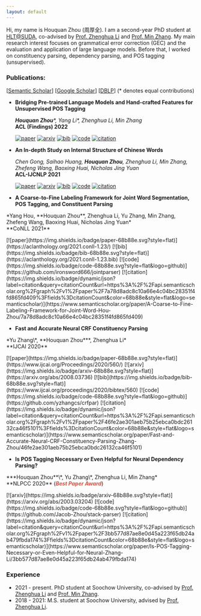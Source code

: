 ```yaml
---
layout: default
---
```


Hi, my name is Houquan Zhou (周厚全). 
I am a second-year PhD student at [HLT@SUDA](http://hlt.suda.edu.cn), co-advised by [Prof. Zhenghua Li](http://hlt.suda.edu.cn/~zhli) and [Prof. Min Zhang](https://zhangminsuda.github.io/cn_homepage/).
My main research interest focuses on grammatical error correction (GEC) and the evaluation and application of large language models.
Before that, I worked on constituency parsing, dependency parsing, and POS tagging (unsupervised).


### Publications:

[[Semantic Scholar](https://www.semanticscholar.org/author/Houquan-Zhou/50986473)] [[Google Scholar](https://scholar.google.com/citations?user=hJWovmAAAAAJ)] [[DBLP](https://dblp.org/pid/221/7847-1.html)] (* denotes equal contributions)

* **Bridging Pre-trained Language Models and Hand-crafted Features for Unsupervised POS Tagging** <p class="vspace"></p>
***Houquan Zhou**\*, Yang Li\*, Zhenghua Li, Min Zhang* <br>
**ACL (Findings) 2022** <p class="vspace"></p>
[![paper](https://img.shields.io/badge/paper-68b88e.svg?style=flat)](https://aclanthology.org/2022.findings-acl.259/)
[![arxiv](https://img.shields.io/badge/arxiv-68b88e.svg?style=flat)](https://arxiv.org/abs/2203.10315)
[![bib](https://img.shields.io/badge/bib-68b88e.svg?style=flat)](https://aclanthology.org/2022.findings-acl.259.bib)
[![code](https://img.shields.io/badge/code-68b88e.svg?style=flat&logo=github)](https://github.com/Jacob-Zhou/FeatureCRFAE)
[![citation](https://img.shields.io/badge/dynamic/json?label=citation&query=citationCount&url=https%3A%2F%2Fapi.semanticscholar.org%2Fgraph%2Fv1%2Fpaper%2F40e8fcca89dca2a426f23ed8596b259667ec177a%3Ffields%3DcitationCount&color=68b88e&style=flat&logo=semanticscholar)](https://www.semanticscholar.org/paper/Bridging-Pre-trained-Language-Models-and-Features-Zhou-Li/40e8fcca89dca2a426f23ed8596b259667ec177a)


* **An In-depth Study on Internal Structure of Chinese Words** <p class="vspace"></p>
*Chen Gong, Saihao Huang, **Houquan Zhou**, Zhenghua Li, Min Zhang, Zhefeng Wang, Baoxing Huai, Nicholas Jing Yuan* <br>
**ACL-IJCNLP 2021** <p class="vspace"></p>
[![paper](https://img.shields.io/badge/paper-68b88e.svg?style=flat)](https://aclanthology.org/2021.acl-long.452/)
[![arxiv](https://img.shields.io/badge/arxiv-68b88e.svg?style=flat)](https://arxiv.org/abs/2106.00334)
[![bib](https://img.shields.io/badge/bib-68b88e.svg?style=flat)](https://aclanthology.org/2021.acl-long.452.bib)
[![code](https://img.shields.io/badge/code-68b88e.svg?style=flat&logo=github)](https://github.com/SUDA-LA/wist)
[![citation](https://img.shields.io/badge/dynamic/json?label=citation&query=citationCount&url=https%3A%2F%2Fapi.semanticscholar.org%2Fgraph%2Fv1%2Fpaper%2F38d052313e6cce936926f2168987b9edeb85a496%3Ffields%3DcitationCount&color=68b88e&style=flat&logo=semanticscholar)](https://www.semanticscholar.org/paper/An-In-depth-Study-on-Internal-Structure-of-Chinese-Gong-Huang/38d052313e6cce936926f2168987b9edeb85a496)


* **A Coarse-to-Fine Labeling Framework for Joint Word Segmentation, POS Tagging, and Constituent Parsing**
<p class="vspace"></p>
*Yang Hou, **Houquan Zhou**, Zhenghua Li, Yu Zhang, Min Zhang, Zhefeng Wang, Baoxing Huai, Nicholas Jing Yuan* <br>
**CoNLL 2021**
<p class="vspace"></p>
[![paper](https://img.shields.io/badge/paper-68b88e.svg?style=flat)](https://aclanthology.org/2021.conll-1.23/)
[![bib](https://img.shields.io/badge/bib-68b88e.svg?style=flat)](https://aclanthology.org/2021.conll-1.23.bib)
[![code](https://img.shields.io/badge/code-68b88e.svg?style=flat&logo=github)](https://github.com/ironsword666/jointparser)
[![citation](https://img.shields.io/badge/dynamic/json?label=citation&query=citationCount&url=https%3A%2F%2Fapi.semanticscholar.org%2Fgraph%2Fv1%2Fpaper%2F7a78d8adc8c10a66e4c04bc28351f4fd865fd409%3Ffields%3DcitationCount&color=68b88e&style=flat&logo=semanticscholar)](https://www.semanticscholar.org/paper/A-Coarse-to-Fine-Labeling-Framework-for-Joint-Word-Hou-Zhou/7a78d8adc8c10a66e4c04bc28351f4fd865fd409)

* **Fast and Accurate Neural CRF Constituency Parsing**
<p class="vspace"></p>
*Yu Zhang\*, **Houquan Zhou***, Zhenghua Li* <br>
**IJCAI 2020**
<p class="vspace"></p>
[![paper](https://img.shields.io/badge/paper-68b88e.svg?style=flat)](https://www.ijcai.org/Proceedings/2020/560/)
[![arxiv](https://img.shields.io/badge/arxiv-68b88e.svg?style=flat)](https://arxiv.org/abs/2008.03736)
[![bib](https://img.shields.io/badge/bib-68b88e.svg?style=flat)](https://www.ijcai.org/proceedings/2020/bibtex/560)
[![code](https://img.shields.io/badge/code-68b88e.svg?style=flat&logo=github)](https://github.com/yzhangcs/crfpar)
[![citation](https://img.shields.io/badge/dynamic/json?label=citation&query=citationCount&url=https%3A%2F%2Fapi.semanticscholar.org%2Fgraph%2Fv1%2Fpaper%2F46fe2ae301aeb75b25ebca0bdc26132ca46f5101%3Ffields%3DcitationCount&color=68b88e&style=flat&logo=semanticscholar)](https://www.semanticscholar.org/paper/Fast-and-Accurate-Neural-CRF-Constituency-Parsing-Zhang-Zhou/46fe2ae301aeb75b25ebca0bdc26132ca46f5101)

* **Is POS Tagging Necessary or Even Helpful for Neural Dependency Parsing?**
<p class="vspace"></p>
***Houquan Zhou**\*, Yu Zhang\*, Zhenghua Li, Min Zhang* <br>
**NLPCC 2020** (<strong><i style="color:#e74d3c">Best Paper Award</i></strong>)
<p class="vspace"></p>
[![arxiv](https://img.shields.io/badge/arxiv-68b88e.svg?style=flat)](https://arxiv.org/abs/2003.03204)
[![code](https://img.shields.io/badge/code-68b88e.svg?style=flat&logo=github)](https://github.com/Jacob-Zhou/stack-parser)
[![citation](https://img.shields.io/badge/dynamic/json?label=citation&query=citationCount&url=https%3A%2F%2Fapi.semanticscholar.org%2Fgraph%2Fv1%2Fpaper%2F3bb577d87ae8e0d45a223f65db24ab479fbda174%3Ffields%3DcitationCount&color=68b88e&style=flat&logo=semanticscholar)](https://www.semanticscholar.org/paper/Is-POS-Tagging-Necessary-or-Even-Helpful-for-Neural-Zhang-Li/3bb577d87ae8e0d45a223f65db24ab479fbda174)


### Experience


* 2021 - present. PhD student at Soochow University, co-advised by [Prof. Zhenghua Li](http://hlt.suda.edu.cn/~zhli) and [Prof. Min Zhang](https://zhangminsuda.github.io/cn_homepage/).
* 2018 - 2021: M.S. student at Soochow University, advised by [Prof. Zhenghua Li](http://hlt.suda.edu.cn/~zhli).
